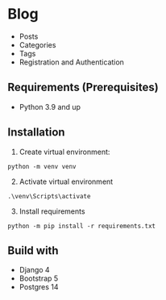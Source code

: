 # Blog

- Posts
- Categories
- Tags
- Registration and Authentication

## Requirements (Prerequisites)

* Python 3.9 and up

## Installation 

1. Create virtual environment:

```
python -m venv venv
```

2. Activate virtual environment
```
.\venv\Scripts\activate
```

3. Install requirements

```
python -m pip install -r requirements.txt
```

## Build with
* Django 4
* Bootstrap 5
* Postgres 14
